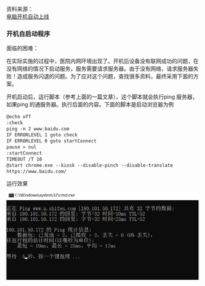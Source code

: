 资料来源：<br/>
[电脑开机自动上线](https://www.cnblogs.com/nanstar/p/13301860.html)



### 开机自启动程序

面临的困难：

在实际实施的过程中，医院内网环境出现了。开机后设备没有联网成功的问题，在没有网络的情况下启动服务，服务需要请求服务器。由于没有网络，请求服务器失败！造成服务闪退的问题。为了应对这个问题，查找很多资料，最终采用下面的方案。

开机启动后，运行脚本（参考上面的一篇文章），这个脚本就会执行ping 服务器，如果ping 的通服务器。执行后面的内容。下面的脚本是启动浏览器为例

```
@echo off
:check
ping -n 2 www.baidu.com
IF ERRORLEVEL 1 goto check
IF ERRORLEVEL 0 goto startConnect
pause > nul
:startConnect
TIMEOUT /T 10
@start chrome.exe --kiosk --disable-pinch --disable-translate https://www.baidu.com/
```

运行效果

![image-20230130173600119](img\image-20230130173600119.png ':size=60%')